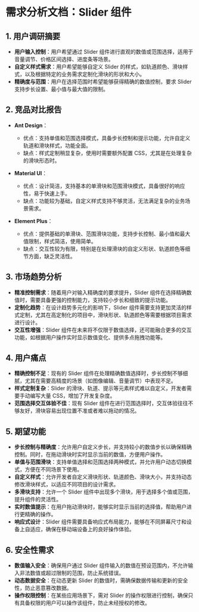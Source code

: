 # 需求分析文档：Slider 组件

## 1. 用户调研摘要
- **用户输入控制**：用户希望通过 Slider 组件进行直观的数值或范围选择，适用于音量调节、价格区间选择、进度条等场景。
- **自定义样式需求**：用户希望能够自定义 Slider 的样式，如轨道颜色、滑块样式，以及根据特定的业务需求定制化滑块的形状和大小。
- **精确度与范围**：用户在选择范围时希望能够获得精确的数值控制，要求 Slider 支持步长设置、最小值与最大值的限制。

## 2. 竞品对比报告
- **Ant Design**：
  - 优点：支持单值和范围选择模式，具备步长控制和提示功能，允许自定义轨道和滑块样式，功能全面。
  - 缺点：样式定制稍显复杂，使用时需要额外配置 CSS，尤其是在处理复杂的滑块形态时。

- **Material UI**：
  - 优点：设计简洁，支持基本的单滑块和范围滑块模式，具备很好的响应性，易于快速上手。
  - 缺点：功能较为基础，自定义样式支持不够灵活，无法满足复杂的业务场景需求。

- **Element Plus**：
  - 优点：提供基础的单滑块、范围滑块功能，支持步长控制、最小值和最大值限制，样式简洁，使用简单。
  - 缺点：交互性较为有限，特别是在处理滑块的自定义形状、轨道颜色等细节方面，缺乏灵活性。

## 3. 市场趋势分析
- **精准控制需求**：随着用户对输入精确度的要求提升，Slider 组件在选择精确数值时，需要具备更强的控制能力，支持较小步长和细致的提示功能。
- **定制化趋势**：在设计趋势多元化的影响下，Slider 组件需要支持更加灵活的样式定制，尤其在高定制化的项目中，滑块形状、轨道颜色等需要根据项目需求进行设计。
- **交互性增强**：Slider 组件在未来将不仅限于数值选择，还可能融合更多的交互功能，如根据用户操作实时显示数值变化、提供多点拖拽功能等。

## 4. 用户痛点
- **精确控制不足**：现有的 Slider 组件在处理精确数值选择时，步长控制不够细腻，尤其在需要高精度的场景（如图像编辑、音量调节）中表现不足。
- **样式定制复杂**：Slider 的滑块、轨道、提示等元素样式难以自定义，开发者需要手动编写大量 CSS，增加了开发复杂度。
- **范围选择交互体验不佳**：现有 Slider 组件在进行范围选择时，交互体验往往不够友好，滑块容易出现位置不准或者难以拖动的情况。

## 5. 期望功能
- **步长控制与精确度**：允许用户自定义步长，并支持较小的数值步长以确保精确控制。同时，在拖动滑块时实时显示当前的数值，方便用户操作。
- **单值与范围滑块**：支持单值选择和范围选择两种模式，并允许用户动态切换模式，方便在不同场景下使用。
- **自定义样式**：允许开发者自定义滑块形状、轨道颜色、滑块大小，并支持动态修改滑块样式，以适应不同项目的设计需求。
- **多滑块支持**：允许一个 Slider 组件中出现多个滑块，用于选择多个值或范围，提升组件的灵活性。
- **实时数值提示**：在用户拖动滑块时，能够实时显示当前的选择值，帮助用户进行更精确的操作。
- **响应式设计**：Slider 组件需要具备响应式布局能力，能够在不同屏幕尺寸和设备上自适应，确保在移动端设备上的良好操作体验。

## 6. 安全性需求
- **数值输入安全**：确保用户通过 Slider 组件输入的数值在预设范围内，不允许输入非法数值或超过限制的范围，防止系统错误。
- **动态数据安全**：在动态更新 Slider 的数值时，需确保数据传输和更新的安全性，防止恶意篡改数据。
- **操作权限控制**：在某些应用场景下，需对 Slider 的操作权限进行控制，确保只有具备权限的用户可以操作该组件，防止未经授权的修改。
